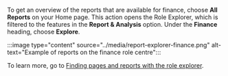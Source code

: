 To get an overview of the reports that are available for finance, choose **All Reports** on your Home page. This action opens the Role Explorer, which is filtered to the features in the **Report & Analysis** option. Under the **Finance** heading, choose **Explore**.

:::image type="content" source="../media/report-explorer-finance.png" alt-text="Example of reports on the finance role centre":::

To learn more, go to [Finding pages and reports with the role explorer](../ui-role-explorer.md).
